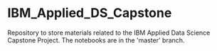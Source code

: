 # IBM_Applied_DS_Capstone
Repository to store materials related to the IBM Applied Data Science Capstone Project. The notebooks are in the 'master' branch.

